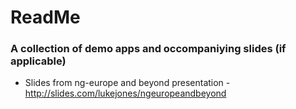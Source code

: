# ReadMe
### A collection of demo apps and occompaniying slides (if applicable)

* Slides from ng-europe and beyond presentation - http://slides.com/lukejones/ngeuropeandbeyond
